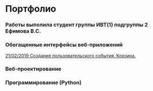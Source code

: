 # Портфолио
### Работы выполила студент группы ИВТ(1) подгруппы 2 Ефимова В.С.
### Обогащенные интерфейсы веб-приложений

[21/02/2019 Создание пользовательского события. Корзина.](https://kodaktor.ru/custom_d842f "Создание пользовательского события. Корзина.")


### Веб-проектирование



### Программирование (Python)

